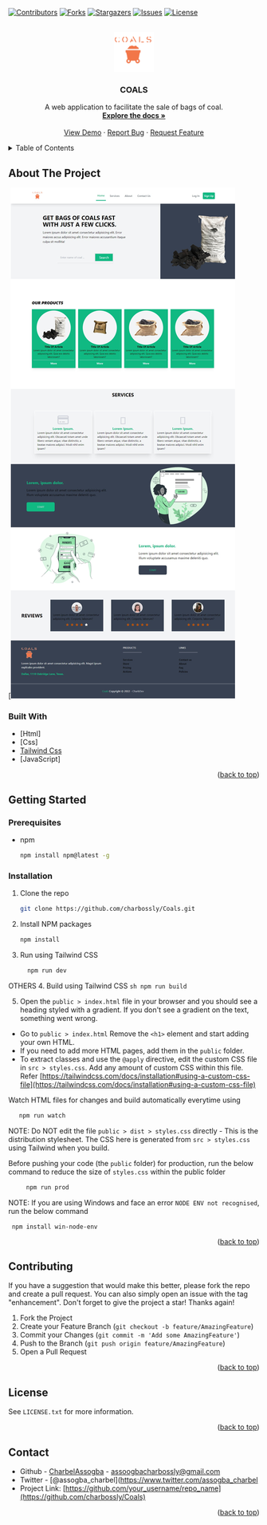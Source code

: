 <div id="top"></div>

[![Contributors][contributors-shield]][contributors-url]
[![Forks][forks-shield]][forks-url]
[![Stargazers][stars-shield]][stars-url]
[![Issues][issues-shield]][issues-url]
[![License][license-shield]][license-url]




<br />
<div align="center">
  <a href="https://github.com/charbossly/Coals">
    <img src="./public/dist/images/logo.png" alt="Logo" width="80" height="80">
  </a>

  <h3 align="center">COALS</h3>

  <p align="center">
    A web application to facilitate the sale of bags of coal.
    <br />
    <a href="https://github.com/charbossly/Coals"><strong>Explore the docs »</strong></a>
    <br />
    <br />
    <a href="https://github.com/charbossly/Coals">View Demo</a>
    ·
    <a href="https://github.com/charbossly/Coals/issues">Report Bug</a>
    ·
    <a href="https://github.com/charbossly/Coals/issues">Request Feature</a>
  </p>
</div>



<!-- TABLE OF CONTENTS -->
<details>
  <summary>Table of Contents</summary>
  <ol>
    <li>
      <a href="#about-the-project">About The Project</a>
      <ul>
        <li><a href="#built-with">Built With</a></li>
      </ul>
    </li>
    <li>
      <a href="#getting-started">Getting Started</a>
      <ul>
        <li><a href="#prerequisites">Prerequisites</a></li>
        <li><a href="#installation">Installation</a></li>
      </ul>
    </li>
    <li><a href="#contributing">Contributing</a></li>
    <li><a href="#license">License</a></li>
    <li><a href="#contact">Contact</a></li>
  </ol>
</details>



<!-- ABOUT THE PROJECT -->
## About The Project

[![Product Name Screen Shot](./screenshot.png)


### Built With


* [Html]
* [Css]
* [Tailwind Css](https://tailwindcss.com/)
* [JavaScript]

<p align="right">(<a href="#top">back to top</a>)</p>



<!-- GETTING STARTED -->
## Getting Started

### Prerequisites

* npm
  ```sh
  npm install npm@latest -g
  ```

### Installation


1. Clone the repo
   ```sh
   git clone https://github.com/charbossly/Coals.git
   ```
2. Install NPM packages
   ```sh
   npm install
   ```
3.  Run using Tailwind CSS
      ```sh
        npm run dev
      ```

OTHERS
4.  Build using Tailwind CSS
    ```sh
        npm run build
     ```

5.  Open the `public > index.html` file in your browser and you should see a heading styled with a gradient. If you don't see a gradient on the text, something went wrong.

-   Go to `public > index.html` Remove the `<h1>` element and start adding your own HTML.
-   If you need to add more HTML pages, add them in the `public` folder.
-   To extract classes and use the `@apply` directive, edit the custom CSS file in `src > styles.css`. Add any amount of custom CSS within this file. Refer [https://tailwindcss.com/docs/installation#using-a-custom-css-file](https://tailwindcss.com/docs/installation#using-a-custom-css-file)

Watch HTML files for changes and build automatically everytime using
 ```sh
    npm run watch
```

NOTE: Do NOT edit the file `public > dist > styles.css` directly - This is the distribution stylesheet. The CSS here is generated from `src > styles.css` using Tailwind when you build.

Before pushing your code (the `public` folder) for production, run the below command to reduce the size of `styles.css` within the public folder
```sh
     npm run prod
```
NOTE: If you are using Windows and face an error `NODE ENV not recognised`, run the below command

     npm install win-node-env


<p align="right">(<a href="#top">back to top</a>)</p>






<!-- CONTRIBUTING -->
## Contributing


If you have a suggestion that would make this better, please fork the repo and create a pull request. You can also simply open an issue with the tag "enhancement".
Don't forget to give the project a star! Thanks again!

1. Fork the Project
2. Create your Feature Branch (`git checkout -b feature/AmazingFeature`)
3. Commit your Changes (`git commit -m 'Add some AmazingFeature'`)
4. Push to the Branch (`git push origin feature/AmazingFeature`)
5. Open a Pull Request

<p align="right">(<a href="#top">back to top</a>)</p>



<!-- LICENSE -->
## License

See `LICENSE.txt` for more information.

<p align="right">(<a href="#top">back to top</a>)</p>



<!-- CONTACT -->
## Contact

- Github - [CharbelAssogba](https://github.com/charbossly) - assoogbacharbossly@gmail.com
- Twitter - [@assogba_charbel](https://www.twitter.com/assogba_charbel
- Project Link: [https://github.com/your_username/repo_name](https://github.com/charbossly/Coals)

<p align="right">(<a href="#top">back to top</a>)</p>




<!-- MARKDOWN LINKS & IMAGES -->
<!-- https://www.markdownguide.org/basic-syntax/#reference-style-links -->
[contributors-shield]: https://img.shields.io/github/contributors/charbossly/Coals.svg?style=for-the-badge
[contributors-url]: https://github.com/charbossly/Coals/graphs/contributors
[forks-shield]: https://img.shields.io/github/forks/charbossly/Coals.svg?style=for-the-badge
[forks-url]: https://github.com/charbossly/Coals/network/members
[stars-shield]: https://img.shields.io/github/stars/charbossly/Coals.svg?style=for-the-badge
[stars-url]: https://github.com/charbossly/Coals/stargazers
[issues-shield]: https://img.shields.io/github/issues/charbossly/Coals.svg?style=for-the-badge
[issues-url]: https://github.com/charbossly/Coals/issues
[license-shield]: https://img.shields.io/github/license/charbossly/Coals.svg?style=for-the-badge
[license-url]: https://github.com/charbossly/Coals/blob/master/LICENSE.txt
[product-screenshot]: ./screenshot.png